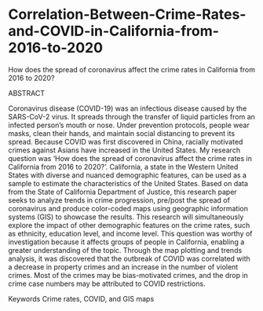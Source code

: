 # Correlation-Between-Crime-Rates-and-COVID-in-California-from-2016-to-2020
How does the spread of coronavirus affect the crime rates in California from 2016 to 2020?

ABSTRACT

Coronavirus disease (COVID-19) was an infectious disease caused by the SARS-CoV-2 virus. It spreads through the transfer of liquid particles from an infected person’s mouth or nose. Under prevention protocols, people wear masks, clean their hands, and maintain social distancing to prevent its spread. Because COVID was first discovered in China, racially motivated crimes against Asians have increased in the United States. My research question was ‘How does the spread of coronavirus affect the crime rates in California from 2016 to 2020?’. California, a state in the Western United States with diverse and nuanced demographic features, can be used as a sample to estimate the characteristics of the United States. Based on data from the State of California Department of Justice, this research paper seeks to analyze trends in crime progression, pre/post the spread of coronavirus and produce color-coded maps using geographic information systems (GIS) to showcase the results. This research will simultaneously explore the impact of other demographic features on the crime rates, such as ethnicity, education level, and income level. This question was worthy of investigation because it affects groups of people in California, enabling a greater understanding of the topic. Through the map plotting and trends analysis, it was discovered that the outbreak of COVID was correlated with a decrease in property crimes and an increase in the number of violent crimes. Most of the crimes may be bias-motivated crimes, and the drop in crime case numbers may be attributed to COVID restrictions.

Keywords
Crime rates, COVID, and GIS maps
